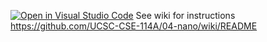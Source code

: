 [![Open in Visual Studio Code](https://classroom.github.com/assets/open-in-vscode-c66648af7eb3fe8bc4f294546bfd86ef473780cde1dea487d3c4ff354943c9ae.svg)](https://classroom.github.com/online_ide?assignment_repo_id=9244589&assignment_repo_type=AssignmentRepo)
See wiki for instructions https://github.com/UCSC-CSE-114A/04-nano/wiki/README
